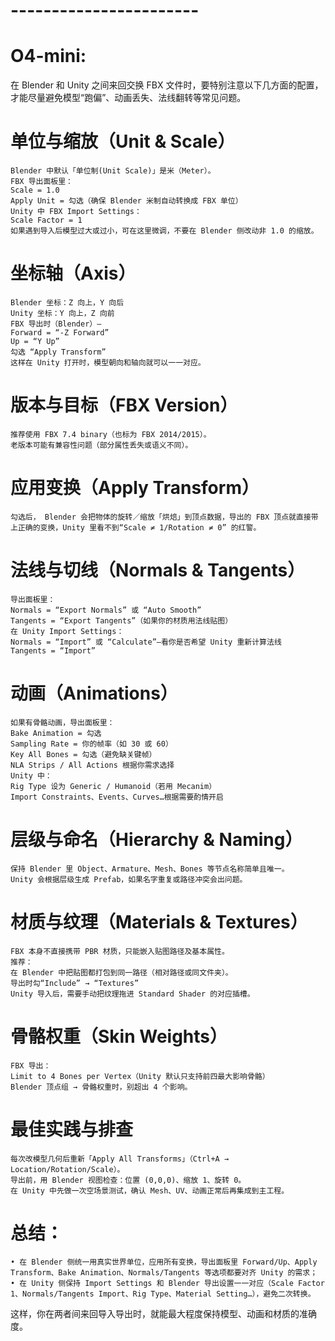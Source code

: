 
# ----------------------- #
# O4-mini:

在 Blender 和 Unity 之间来回交换 FBX 文件时，要特别注意以下几方面的配置，才能尽量避免模型“跑偏”、动画丢失、法线翻转等常见问题。

# 单位与缩放（Unit & Scale）

    Blender 中默认「单位制(Unit Scale)」是米（Meter）。
    FBX 导出面板里：
    Scale = 1.0
    Apply Unit = 勾选（确保 Blender 米制自动转换成 FBX 单位）
    Unity 中 FBX Import Settings：
    Scale Factor = 1
    如果遇到导入后模型过大或过小，可在这里微调，不要在 Blender 侧改动非 1.0 的缩放。


# 坐标轴（Axis）

    Blender 坐标：Z 向上，Y 向后
    Unity 坐标：Y 向上，Z 向前
    FBX 导出时（Blender）―
    Forward = “-Z Forward”
    Up = “Y Up”
    勾选 “Apply Transform”
    这样在 Unity 打开时，模型朝向和轴向就可以一一对应。

# 版本与目标（FBX Version）

    推荐使用 FBX 7.4 binary（也标为 FBX 2014/2015）。
    老版本可能有兼容性问题（部分属性丢失或语义不同）。

# 应用变换（Apply Transform）

    勾选后， Blender 会把物体的旋转／缩放「烘焙」到顶点数据，导出的 FBX 顶点就直接带上正确的变换，Unity 里看不到“Scale ≠ 1/Rotation ≠ 0” 的红警。

# 法线与切线（Normals & Tangents）

    导出面板里：
    Normals = “Export Normals” 或 “Auto Smooth”
    Tangents = “Export Tangents”（如果你的材质用法线贴图）
    在 Unity Import Settings：
    Normals = “Import” 或 “Calculate”—看你是否希望 Unity 重新计算法线
    Tangents = “Import”

# 动画（Animations）

    如果有骨骼动画，导出面板里：
    Bake Animation = 勾选
    Sampling Rate = 你的帧率（如 30 或 60）
    Key All Bones = 勾选（避免缺关键帧）
    NLA Strips / All Actions 根据你需求选择
    Unity 中：
    Rig Type 设为 Generic / Humanoid（若用 Mecanim）
    Import Constraints、Events、Curves…根据需要酌情开启

# 层级与命名（Hierarchy & Naming）

    保持 Blender 里 Object、Armature、Mesh、Bones 等节点名称简单且唯一。
    Unity 会根据层级生成 Prefab，如果名字重复或路径冲突会出问题。

# 材质与纹理（Materials & Textures）

    FBX 本身不直接携带 PBR 材质，只能嵌入贴图路径及基本属性。
    推荐：
    在 Blender 中把贴图都打包到同一路径（相对路径或同文件夹）。
    导出时勾“Include” → “Textures”
    Unity 导入后，需要手动把纹理拖进 Standard Shader 的对应插槽。

# 骨骼权重（Skin Weights）

    FBX 导出：
    Limit to 4 Bones per Vertex（Unity 默认只支持前四最大影响骨骼）
    Blender 顶点组 → 骨骼权重时，别超出 4 个影响。

# 最佳实践与排查

    每次改模型几何后重新「Apply All Transforms」（Ctrl+A → Location/Rotation/Scale）。
    导出前，用 Blender 视图检查：位置 (0,0,0)、缩放 1、旋转 0。
    在 Unity 中先做一次空场景测试，确认 Mesh、UV、动画正常后再集成到主工程。

# 总结：
    • 在 Blender 侧统一用真实世界单位，应用所有变换，导出面板里 Forward/Up、Apply Transform、Bake Animation、Normals/Tangents 等选项都要对齐 Unity 的需求；
    • 在 Unity 侧保持 Import Settings 和 Blender 导出设置一一对应（Scale Factor 1、Normals/Tangents Import、Rig Type、Material Setting…），避免二次转换。

这样，你在两者间来回导入导出时，就能最大程度保持模型、动画和材质的准确度。
































